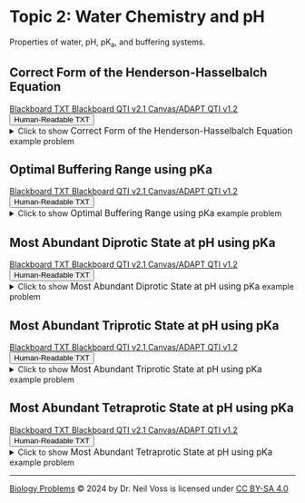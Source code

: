 # Topic 2: Water Chemistry and pH

Properties of water, pH, pK<sub>a</sub>, and buffering systems.

## Correct Form of the Henderson-Hasselbalch Equation

<div id="Henderson-Hasselbalch-EQUATION-button-container" class="button-container">
<a class="md-button custom-button bb_text" href="bbq-Henderson-Hasselbalch-EQUATION-questions.txt" download title="Download bbq-Henderson-Hasselbalch-EQUATION-questions.txt" aria-label="Click to download the Blackboard TXT file (bbq-Henderson-Hasselbalch-EQUATION-questions.txt)">
    <i class="fa fa-download"></i>Blackboard TXT
</a>
<a class="md-button custom-button bb_qti" href="downloads/blackboard_qti_v2_1-Henderson-Hasselbalch-EQUATION.zip" download title="Download blackboard_qti_v2_1-Henderson-Hasselbalch-EQUATION.zip" aria-label="Click to download the Blackboard QTI v2.1 file (blackboard_qti_v2_1-Henderson-Hasselbalch-EQUATION.zip)">
    <i class="fa fa-download"></i>Blackboard QTI v2.1
</a>
<a class="md-button custom-button canvas_qti" href="downloads/canvas_qti_v1_2-Henderson-Hasselbalch-EQUATION.zip" download title="Download canvas_qti_v1_2-Henderson-Hasselbalch-EQUATION.zip" aria-label="Click to download the Canvas/ADAPT QTI v1.2 file (canvas_qti_v1_2-Henderson-Hasselbalch-EQUATION.zip)">
    <i class="fa fa-download"></i>Canvas/ADAPT QTI v1.2
</a>
<button class="md-button custom-button human_read" onclick="window.open('downloads/human_readable-Henderson-Hasselbalch-EQUATION.html', '_blank')" title="View human_readable-Henderson-Hasselbalch-EQUATION.html" aria-label="Click to view the Human-Readable TXT file (human_readable-Henderson-Hasselbalch-EQUATION.html)">
    <i class="fa fa-eye"></i> Human-Readable TXT
</button>
</div><details>
  <summary>Click 
    <span style='font-weight: normal;'>
       to show
    </span>
    <span style='font-size: 1.1em; color: var(--md-primary-fg-color--dark)'>
      Correct Form of the Henderson-Hasselbalch Equation
    </span>
    <span style='font-weight: normal;'>
      example problem
    </span>
  </summary>
  {% include "biochemistry/topic02/downloads/selftest-Henderson-Hasselbalch-EQUATION.html" %}

</details>


## Optimal Buffering Range using pKa

<div id="optimal_buffering_range-button-container" class="button-container">
<a class="md-button custom-button bb_text" href="bbq-optimal_buffering_range-questions.txt" download title="Download bbq-optimal_buffering_range-questions.txt" aria-label="Click to download the Blackboard TXT file (bbq-optimal_buffering_range-questions.txt)">
    <i class="fa fa-download"></i>Blackboard TXT
</a>
<a class="md-button custom-button bb_qti" href="downloads/blackboard_qti_v2_1-optimal_buffering_range.zip" download title="Download blackboard_qti_v2_1-optimal_buffering_range.zip" aria-label="Click to download the Blackboard QTI v2.1 file (blackboard_qti_v2_1-optimal_buffering_range.zip)">
    <i class="fa fa-download"></i>Blackboard QTI v2.1
</a>
<a class="md-button custom-button canvas_qti" href="downloads/canvas_qti_v1_2-optimal_buffering_range.zip" download title="Download canvas_qti_v1_2-optimal_buffering_range.zip" aria-label="Click to download the Canvas/ADAPT QTI v1.2 file (canvas_qti_v1_2-optimal_buffering_range.zip)">
    <i class="fa fa-download"></i>Canvas/ADAPT QTI v1.2
</a>
<button class="md-button custom-button human_read" onclick="window.open('downloads/human_readable-optimal_buffering_range.html', '_blank')" title="View human_readable-optimal_buffering_range.html" aria-label="Click to view the Human-Readable TXT file (human_readable-optimal_buffering_range.html)">
    <i class="fa fa-eye"></i> Human-Readable TXT
</button>
</div><details>
  <summary>Click 
    <span style='font-weight: normal;'>
       to show
    </span>
    <span style='font-size: 1.1em; color: var(--md-primary-fg-color--dark)'>
      Optimal Buffering Range using pKa
    </span>
    <span style='font-weight: normal;'>
      example problem
    </span>
  </summary>
  {% include "biochemistry/topic02/downloads/selftest-optimal_buffering_range.html" %}

</details>


## Most Abundant Diprotic State at pH using pKa

<div id="pKa_buffer_state-2_protons-button-container" class="button-container">
<a class="md-button custom-button bb_text" href="bbq-pKa_buffer_state-2_protons-questions.txt" download title="Download bbq-pKa_buffer_state-2_protons-questions.txt" aria-label="Click to download the Blackboard TXT file (bbq-pKa_buffer_state-2_protons-questions.txt)">
    <i class="fa fa-download"></i>Blackboard TXT
</a>
<a class="md-button custom-button bb_qti" href="downloads/blackboard_qti_v2_1-pKa_buffer_state-2_protons.zip" download title="Download blackboard_qti_v2_1-pKa_buffer_state-2_protons.zip" aria-label="Click to download the Blackboard QTI v2.1 file (blackboard_qti_v2_1-pKa_buffer_state-2_protons.zip)">
    <i class="fa fa-download"></i>Blackboard QTI v2.1
</a>
<a class="md-button custom-button canvas_qti" href="downloads/canvas_qti_v1_2-pKa_buffer_state-2_protons.zip" download title="Download canvas_qti_v1_2-pKa_buffer_state-2_protons.zip" aria-label="Click to download the Canvas/ADAPT QTI v1.2 file (canvas_qti_v1_2-pKa_buffer_state-2_protons.zip)">
    <i class="fa fa-download"></i>Canvas/ADAPT QTI v1.2
</a>
<button class="md-button custom-button human_read" onclick="window.open('downloads/human_readable-pKa_buffer_state-2_protons.html', '_blank')" title="View human_readable-pKa_buffer_state-2_protons.html" aria-label="Click to view the Human-Readable TXT file (human_readable-pKa_buffer_state-2_protons.html)">
    <i class="fa fa-eye"></i> Human-Readable TXT
</button>
</div><details>
  <summary>Click 
    <span style='font-weight: normal;'>
       to show
    </span>
    <span style='font-size: 1.1em; color: var(--md-primary-fg-color--dark)'>
      Most Abundant Diprotic State at pH using pKa
    </span>
    <span style='font-weight: normal;'>
      example problem
    </span>
  </summary>
  {% include "biochemistry/topic02/downloads/selftest-pKa_buffer_state-2_protons.html" %}

</details>


## Most Abundant Triprotic State at pH using pKa

<div id="pKa_buffer_state-3_protons-button-container" class="button-container">
<a class="md-button custom-button bb_text" href="bbq-pKa_buffer_state-3_protons-questions.txt" download title="Download bbq-pKa_buffer_state-3_protons-questions.txt" aria-label="Click to download the Blackboard TXT file (bbq-pKa_buffer_state-3_protons-questions.txt)">
    <i class="fa fa-download"></i>Blackboard TXT
</a>
<a class="md-button custom-button bb_qti" href="downloads/blackboard_qti_v2_1-pKa_buffer_state-3_protons.zip" download title="Download blackboard_qti_v2_1-pKa_buffer_state-3_protons.zip" aria-label="Click to download the Blackboard QTI v2.1 file (blackboard_qti_v2_1-pKa_buffer_state-3_protons.zip)">
    <i class="fa fa-download"></i>Blackboard QTI v2.1
</a>
<a class="md-button custom-button canvas_qti" href="downloads/canvas_qti_v1_2-pKa_buffer_state-3_protons.zip" download title="Download canvas_qti_v1_2-pKa_buffer_state-3_protons.zip" aria-label="Click to download the Canvas/ADAPT QTI v1.2 file (canvas_qti_v1_2-pKa_buffer_state-3_protons.zip)">
    <i class="fa fa-download"></i>Canvas/ADAPT QTI v1.2
</a>
<button class="md-button custom-button human_read" onclick="window.open('downloads/human_readable-pKa_buffer_state-3_protons.html', '_blank')" title="View human_readable-pKa_buffer_state-3_protons.html" aria-label="Click to view the Human-Readable TXT file (human_readable-pKa_buffer_state-3_protons.html)">
    <i class="fa fa-eye"></i> Human-Readable TXT
</button>
</div><details>
  <summary>Click 
    <span style='font-weight: normal;'>
       to show
    </span>
    <span style='font-size: 1.1em; color: var(--md-primary-fg-color--dark)'>
      Most Abundant Triprotic State at pH using pKa
    </span>
    <span style='font-weight: normal;'>
      example problem
    </span>
  </summary>
  {% include "biochemistry/topic02/downloads/selftest-pKa_buffer_state-3_protons.html" %}

</details>


## Most Abundant Tetraprotic State at pH using pKa

<div id="pKa_buffer_state-4_protons-button-container" class="button-container">
<a class="md-button custom-button bb_text" href="bbq-pKa_buffer_state-4_protons-questions.txt" download title="Download bbq-pKa_buffer_state-4_protons-questions.txt" aria-label="Click to download the Blackboard TXT file (bbq-pKa_buffer_state-4_protons-questions.txt)">
    <i class="fa fa-download"></i>Blackboard TXT
</a>
<a class="md-button custom-button bb_qti" href="downloads/blackboard_qti_v2_1-pKa_buffer_state-4_protons.zip" download title="Download blackboard_qti_v2_1-pKa_buffer_state-4_protons.zip" aria-label="Click to download the Blackboard QTI v2.1 file (blackboard_qti_v2_1-pKa_buffer_state-4_protons.zip)">
    <i class="fa fa-download"></i>Blackboard QTI v2.1
</a>
<a class="md-button custom-button canvas_qti" href="downloads/canvas_qti_v1_2-pKa_buffer_state-4_protons.zip" download title="Download canvas_qti_v1_2-pKa_buffer_state-4_protons.zip" aria-label="Click to download the Canvas/ADAPT QTI v1.2 file (canvas_qti_v1_2-pKa_buffer_state-4_protons.zip)">
    <i class="fa fa-download"></i>Canvas/ADAPT QTI v1.2
</a>
<button class="md-button custom-button human_read" onclick="window.open('downloads/human_readable-pKa_buffer_state-4_protons.html', '_blank')" title="View human_readable-pKa_buffer_state-4_protons.html" aria-label="Click to view the Human-Readable TXT file (human_readable-pKa_buffer_state-4_protons.html)">
    <i class="fa fa-eye"></i> Human-Readable TXT
</button>
</div><details>
  <summary>Click 
    <span style='font-weight: normal;'>
       to show
    </span>
    <span style='font-size: 1.1em; color: var(--md-primary-fg-color--dark)'>
      Most Abundant Tetraprotic State at pH using pKa
    </span>
    <span style='font-weight: normal;'>
      example problem
    </span>
  </summary>
  {% include "biochemistry/topic02/downloads/selftest-pKa_buffer_state-4_protons.html" %}

</details>

---

<a href="https://biologyproblems.org/">Biology Problems</a> © 2024 by Dr. Neil Voss is licensed under <a href="https://creativecommons.org/licenses/by-sa/4.0/">CC BY-SA 4.0</a><img src="https://mirrors.creativecommons.org/presskit/icons/cc.svg" alt="" style="max-width: 1em;max-height:1em;margin-left: .2em;"><img 
src="https://mirrors.creativecommons.org/presskit/icons/by.svg" alt="" style="max-width: 1em;max-height:1em;margin-left: .2em;"><img src="https://mirrors.creativecommons.org/presskit/icons/sa.svg" alt="" style="max-width: 1em;max-height:1em;margin-left: .2em;">